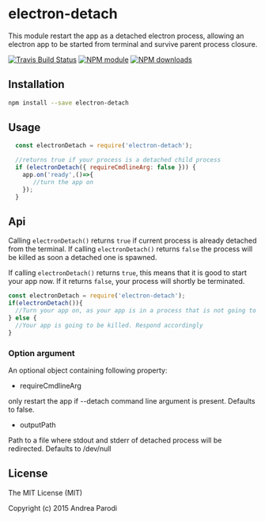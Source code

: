 # electron-detach

This module restart the app as a detached electron process,
allowing an electron app to be started from terminal and
survive parent process closure.

[![Travis Build Status](https://img.shields.io/travis/parro-it/electron-detach.svg)](http://travis-ci.org/parro-it/electron-detach)
[![NPM module](https://img.shields.io/npm/v/electron-detach.svg)](https://npmjs.org/package/electron-detach)
[![NPM downloads](https://img.shields.io/npm/dt/electron-detach.svg)](https://npmjs.org/package/electron-detach)

## Installation

```bash
npm install --save electron-detach
```

## Usage

```javascript
  const electronDetach = require('electron-detach');

  //returns true if your process is a detached child process
  if (electronDetach({ requireCmdlineArg: false })) {
    app.on('ready',()=>{
       //turn the app on
    });
  }
```

## Api

Calling `electronDetach()` returns `true` if current process is already detached from the terminal.
If calling `electronDetach()` returns `false` the process will be killed as soon a detached one is spawned.

If calling `electronDetach()` returns `true`, this means that it is good to start your app now. If it returns `false`, your process will shortly be terminated.

```javascript
const electronDetach = require('electron-detach');
if(electronDetach()){
  //Turn your app on, as your app is in a process that is not going to be killed
} else {
  //Your app is going to be killed. Respond accordingly
}
```

### Option argument

An optional object containing following property:

* requireCmdlineArg

only restart the app if --detach command line argument is present.
Defaults to false.

* outputPath

Path to a file where stdout and stderr of detached process will be redirected. Defaults to /dev/null


## License

The MIT License (MIT)

Copyright (c) 2015 Andrea Parodi



